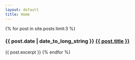 ```yaml
---
layout: default
title: Home
---
```


{% for post in site.posts limit:3 %}
### {{ post.date | date_to_long_string }} <a href="{{ post.url }}">{{ post.title }}</a>
{{ post.excerpt }}
{% endfor %}
